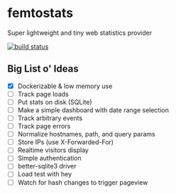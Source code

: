 # femtostats

Super lightweight and tiny web statistics provider

[![build status](https://img.shields.io/github/workflow/status/statico/femtostats/Create%20and%20publish%20a%20Docker%20image.svg?style=flat-square)](https://ghcr.io/statico/femtostats)

## Big List o' Ideas

- [x] Dockerizable & low memory use
- [ ] Track page loads
- [ ] Put stats on disk (SQLite)
- [ ] Make a simple dashboard with date range selection
- [ ] Track arbitrary events
- [ ] Track page errors
- [ ] Normalize hostnames, path, and query params
- [ ] Store IPs (use X-Forwarded-For)
- [ ] Realtime visitors display
- [ ] Simple authentication
- [ ] better-sqlite3 driver
- [ ] Load test with hey
- [ ] Watch for hash changes to trigger pageview
